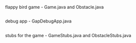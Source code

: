 flappy bird game - Game.java and Obstacle.java
##
debug app - GapDebugApp.java
##
stubs for the game - GameStubs.java and ObstacleStubs.java
